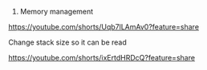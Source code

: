 1. Memory management

https://youtube.com/shorts/Uqb7lLAmAv0?feature=share

Change stack size so it can be read

https://youtube.com/shorts/ixErtdHRDcQ?feature=share
